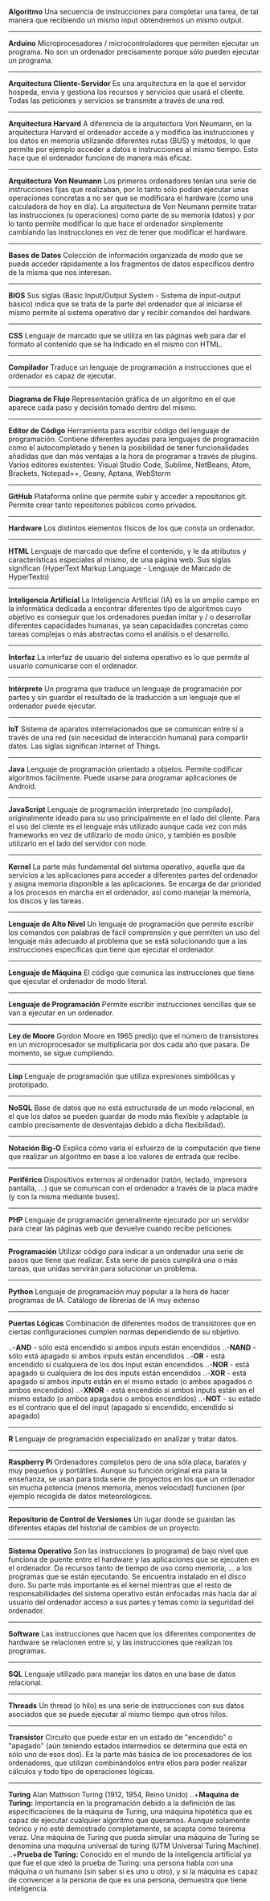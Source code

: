 **Algoritmo**
Una secuencia de instrucciones para completar una tarea, de tal manera que recibiendo un mismo input obtendremos un mismo output.

---

**Arduino**
Microprocesadores / microcontroladores que permiten ejecutar un programa. No son un ordenador precisamente porque sólo pueden ejecutar un programa.

---

**Arquitectura Cliente-Servidor**
Es una arquitectura en la que el servidor hospeda, envía y gestiona los recursos y servicios que usará el cliente. Todas las peticiones y servicios se transmite a través de una red.

---

**Arquitectura Harvard**
A diferencia de la arquitectura Von Neumann, en la arquitectura Harvard el ordenador accede a y modifica las instrucciones y los datos en memoria utilizando diferentes rutas (BUS) y métodos, lo que permite por ejemplo acceder a datos e instrucciones al mismo tiempo. Esto hace que el ordenador funcione de manera más eficaz.

---

**Arquitectura Von Neumann**
Los primeros ordenadores tenían una serie de instrucciones fijas que realizaban, por lo tanto sólo podían ejecutar unas operaciones concretas a no ser que se modificara el hardware (como una calculadora de hoy en día). La arquitectura de Von Neumann permite tratar las instrucciones (u operaciones) como parte de su memoria (datos) y por lo tanto permite modificar lo que hace el ordenador simplemente cambiando las instrucciones en vez de tener que modificar el hardware.

---

**Bases de Datos**
Colección de información organizada de modo que se puede acceder rápidamente a los fragmentos de datos específicos dentro de la misma que nos interesan.

---

**BIOS**
Sus siglas (Basic Input/Output System - Sistema de input-output básico) indica que se trata de la parte del ordenador que al iniciarse el mismo permite al sistema operativo dar y recibir comandos del hardware.

---

**CSS**
Lenguaje de marcado que se utiliza en las páginas web para dar el formato al contenido que se ha indicado en el mismo con HTML.

---

**Compilador**
Traduce un lenguaje de programación a instrucciones que el ordenador es capaz de ejecutar.

---

**Diagrama de Flujo**
Representación gráfica de un algoritmo en el que aparece cada paso y decisión tomado dentro del mismo.

---

**Editor de Código**
Herramienta para escribir código del lenguaje de programación. Contiene diferentes ayudas para lenguajes de programación como el autocompletado y tienen la posibilidad de tener funcionalidades añadidas que dan más ventajas a la hora de programar a través de plugins.
Varios editores existentes: Visual Studio Code, Sublime, NetBeans, Atom, Brackets, Notepad++, Geany, Aptana, WebStorm

---

**GitHub**
Plataforma online que permite subir y acceder a repositorios git. Permite crear tanto repositorios públicos como privados.

---

**Hardware**
Los distintos elementos físicos de los que consta un ordenador.

---

**HTML**
Lenguaje de marcado que define el contenido, y le da atributos y características especiales al mismo, de una página web. Sus siglas significan (HyperText Markup Language - Lenguaje de Marcado de HyperTexto)

---

**Inteligencia Artificial**
La Inteligencia Artificial (IA) es la un amplio campo en la informática dedicada a encontrar diferentes tipo de algoritmos cuyo objetivo es conseguir que los ordenadores puedan imitar y / o desarrollar diferentes capacidades humanas, ya sean capacidades concretas como tareas complejas o más abstractas como el análisis o el desarrollo.

---

**Interfaz**
La interfaz de usuario del sistema operativo es lo que permite al usuario comunicarse con el ordenador.

---

**Intérprete**
Un programa que traduce un lenguaje de programación por partes y sin guardar el resultado de la traducción a un lenguaje que el ordenador puede ejecutar.

---

**IoT**
Sistema de aparatos interrelacionados que se comunican entre sí a través de una red (sin necesidad de interacción humana) para compartir datos. Las siglas significan Internet of Things.

---

**Java**
Lenguaje de programación orientado a objetos. Permite codificar algoritmos fácilmente. Puede usarse para programar aplicaciones de Android.

---

**JavaScript**
Lenguaje de programación interpretado (no compilado), originalmente ideado para su uso principalmente en el lado del cliente. Para el uso del cliente es el lenguaje más utilizado aunque cada vez con más frameworks en vez de utilizarlo de modo único, y también es posible utilizarlo en el lado del servidor con node.

---

**Kernel**
La parte más fundamental del sistema operativo, aquella que da servicios a las aplicaciones para acceder a diferentes partes del ordenador y asigna memoria disponible a las aplicaciones. Se encarga de dar prioridad a los procesos en marcha en el ordenador, así como manejar la memoria, los discos y las tareas.

---

**Lenguaje de Alto Nivel**
Un lenguaje de programación que permite escribir los comandos con palabras de fácil comprensión y que permiten un uso del lenguaje más adecuado al problema que se está solucionando que a las instrucciones específicas que tiene que ejecutar el ordenador.

---

**Lenguaje de Máquina**
El código que comunica las instrucciones que tiene que ejecutar el ordenador de modo literal.

---

**Lenguaje de Programación**
Permite escribir instrucciones sencillas que se van a ejecutar en un ordenador.

---

**Ley de Moore**
Gordon Moore en 1965 predijo que el número de transistores en un microprocesador se multiplicaría por dos cada año que pasara. De momento, se sigue cumpliendo.

---

**Lisp**
Lenguaje de programación que utiliza expresiones simbólicas y prototipado.

---

**NoSQL**
Base de datos que no está estructurada de un modo relacional, en el que los datos se pueden guardar de modo más flexible y adaptable (a cambio precisamente de desventajas debido a dicha flexibilidad).

---

**Notación Big-O**
Explica cómo varía el esfuerzo de la computación que tiene que realizar un algoritmo en base a los valores de entrada que recibe.

---

**Periférico**
Dispositivos externos al ordenador (ratón, teclado, impresora pantalla, …) que se comunican con el ordenador a través de la placa madre (y con la misma mediante buses).

---

**PHP**
Lenguaje de programación generalmente ejecutado por un servidor para crear las páginas web que devuelve cuando recibe peticiones.

---

**Programación**
Utilizar código para indicar a un ordenador una serie de pasos que tiene que realizar. Esta serie de pasos cumplirá una o más tareas, que unidas servirán para solucionar un problema.

---

**Python**
Lenguaje de programación muy popular a la hora de hacer programas de IA. Catálogo de librerías de IA muy extenso

---

**Puertas Lógicas**
Combinación de diferentes modos de transistores que en ciertas configuraciones cumplen normas dependiendo de su objetivo.

..-**AND** - sólo está encendido si ambos inputs están encendidos
..-**NAND** - sólo está apagado si ambos inputs están encendidos
..-**OR** - está encendido si cualquiera de los dos input están encendidos
..-**NOR** - está apagado si cualquiera de los dos inputs están encendidos
..-**XOR** - está apagado si ambos inputs están en el mismo estado (o ambos apagados o ambos encendidos)
..-**XNOR** - está encendido si ambos inputs están en el mismo estado (o ambos apagados o ambos encendidos)
..-**NOT** - su estado es el contrario que el del input (apagado si encendido, encendido si apagado)

---

**R**
Lenguaje de programación especializado en analizar y tratar datos.

---

**Raspberry Pi**
Ordenadores completos pero de una sóla placa, baratos y muy pequeños y portátiles. Aunque su función original era para la enseñanza, se usan para toda serie de proyectos en los que un ordenador sin mucha potencia (menos memoria, menos velocidad) funcionen (por ejemplo recogida de datos meteorológicos.

---

**Repositorio de Control de Versiones**
Un lugar donde se guardan las diferentes etapas del historial de cambios de un proyecto.

---

**Sistema Operativo**
Son las instrucciones (o programa) de bajo nivel que funciona de puente entre el hardware y las aplicaciones que se ejecuten en el ordenador. Da recursos tanto de tiempo de uso como memoria, … a los programas que se están ejecutando. Se encuentra instalado en el disco duro. Su parte más importante es el kernel mientras que el resto de responsabiliidades del sistema operativo están enfocadas más hacía dar al usuario del ordenador acceso a sus partes y temas como la seguridad del ordenador.

---

**Software**
Las instrucciones que hacen que los diferentes componentes de hardware se relacionen entre si, y las instrucciones que realizan los programas.

---

**SQL**
Lenguaje utilizado para manejar los datos en una base de datos relacional.

---

**Threads**
Un thread (o hilo) es una serie de instrucciones con sus datos asociados que se puede ejecutar al mismo tiempo que otros hilos.

---

**Transistor**
Circuito que puede estar en un estado de "encendido" o "apagado" (aún teniendo estados intermedios se determina que está en sólo uno de esos dos). Es la parte más básica de los procesadores de los ordenadores, que utilizan combinándolos entre ellos para poder realizar cálculos y todo tipo de operaciones lógicas.

---

**Turing**
Alan Mathison Turing (1912, 1954, Reino Unido)
..+**Maquina de Turing:** Importancia en la programación debido a la definición de las especificaciones de la máquina de Turing, una máquina hipotética que es capaz de ejecutar cualquier algoritmo que queramos. Aunque solamente teórico y no esté demostrado completamente, se acepta como teorema veraz. Una máquina de Turing que pueda simular una máquina de Turing se denomina una maquina universal de turing (UTM Universal Turing Machine).
..+**Prueba de Turing:** Conocido en el mundo de la inteligencia artificial ya que fue el que ideó la prueba de Turing: una persona habla con una máquina o un humano (sin saber si es uno u otro), y si la máquina es capaz de convencer a la persona de que es una persona, demuestra que tiene inteligencia.
